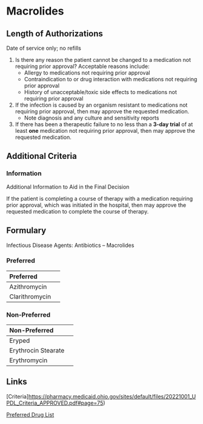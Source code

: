 # Macrolides

## Length of Authorizations

Date of service only; no refills

1.  Is there any reason the patient cannot be changed to a medication not requiring prior approval? Acceptable reasons include:
    -   Allergy to medications not requiring prior approval
    -   Contraindication to or drug interaction with medications not requiring prior approval
    -   History of unacceptable/toxic side effects to medications not requiring prior approval
2.  If the infection is caused by an organism resistant to medications not requiring prior approval, then may approve the requested medication.
    -   Note diagnosis and any culture and sensitivity reports
3.  If there has been a therapeutic failure to no less than a **3-day trial** of at least **one** medication not requiring prior approval, then may approve the requested medication.

## Additional Criteria

### Information

Additional Information to Aid in the Final Decision

If the patient is completing a course of therapy with a medication requiring prior approval, which was initiated in the hospital, then may approve the requested medication to complete the course of therapy.

## Formulary

Infectious Disease Agents: Antibiotics – Macrolides

### Preferred

| Preferred      |      |
| :------------- | ---: |
| Azithromycin   |      |
| Clarithromycin |      |

### Non-Preferred

| Non-Preferred       |      |
| :------------------ | ---: |
| Eryped              |      |
| Erythrocin Stearate |      |
| Erythromycin        |      |

## Links

[Criteria]https://pharmacy.medicaid.ohio.gov/sites/default/files/20221001_UPDL_Criteria_APPROVED.pdf#page=75)

[Preferred Drug List](https://pharmacy.medicaid.ohio.gov/sites/default/files/20221001_UPDL_APPROVED_.pdf#page=26)
